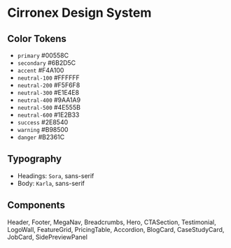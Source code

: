 # Cirronex Design System

## Color Tokens
- `primary` #00558C
- `secondary` #6B2D5C
- `accent` #F4A100
- `neutral-100` #FFFFFF
- `neutral-200` #F5F6F8
- `neutral-300` #E1E4E8
- `neutral-400` #9AA1A9
- `neutral-500` #4E555B
- `neutral-600` #1E2B33
- `success` #2E8540
- `warning` #B98500
- `danger` #B2361C

## Typography
- Headings: `Sora`, sans-serif
- Body: `Karla`, sans-serif

## Components
Header, Footer, MegaNav, Breadcrumbs, Hero, CTASection, Testimonial, LogoWall, FeatureGrid, PricingTable, Accordion, BlogCard, CaseStudyCard, JobCard, SidePreviewPanel
